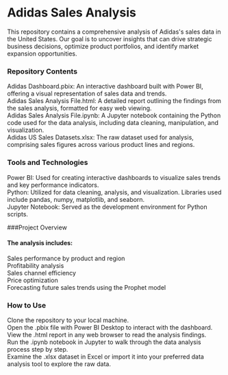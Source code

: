 # Adidas Sales Analysis <br>
This repository contains a comprehensive analysis of Adidas's sales data in the United States. Our goal is to uncover insights that can drive strategic business decisions, optimize product portfolios, and identify market expansion opportunities.<br>

### Repository Contents <br>
Adidas Dashboard.pbix: An interactive dashboard built with Power BI, offering a visual representation of sales data and trends.<br>
Adidas Sales Analysis File.html: A detailed report outlining the findings from the sales analysis, formatted for easy web viewing.<br>
Adidas Sales Analysis File.ipynb: A Jupyter notebook containing the Python code used for the data analysis, including data cleaning, manipulation, and visualization.<br>
Adidas US Sales Datasets.xlsx: The raw dataset used for analysis, comprising sales figures across various product lines and regions.<br>

### Tools and Technologies <br>
Power BI: Used for creating interactive dashboards to visualize sales trends and key performance indicators.<br>
Python: Utilized for data cleaning, analysis, and visualization. Libraries used include pandas, numpy, matplotlib, and seaborn.<br>
Jupyter Notebook: Served as the development environment for Python scripts.<br>

###Project Overview<br>

#### The analysis includes: <br>
Sales performance by product and region <br>
Profitability analysis<br>
Sales channel efficiency<br>
Price optimization<br>
Forecasting future sales trends using the Prophet model<br>

### How to Use<br>
Clone the repository to your local machine.<br>
Open the .pbix file with Power BI Desktop to interact with the dashboard.<br>
View the .html report in any web browser to read the analysis findings.<br>
Run the .ipynb notebook in Jupyter to walk through the data analysis process step by step.<br>
Examine the .xlsx dataset in Excel or import it into your preferred data analysis tool to explore the raw data.<br>
